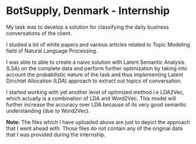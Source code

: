 # BotSupply, Denmark - Internship

My task was to develop a solution for classifying the daily business conversations of the client.

I studied a lot of white papers and various articles related to Topic Modeling field of Natural Language Processing. 

I was able to able to create a naive solution with Latent Semantic Analysis (LSA) on the complete data and perform further optimization by taking into account the probabilistic
nature of the task and thus implementing Latent Dirichlet Allocation (LDA) approach to extract out topics of conversation. 

I started working with yet another level of optimized method i.e LDA2Vec, which actually is a combination of LDA and Word2Vec. This model will further increase the accuracy 
over LDA because of its very good semantic understanding (due to Word2Vec).

**Note:** The files which I have uploaded above are just to depict the approach that I went ahead with. Those files do not contain any of the original data that I was provided during the internship.
